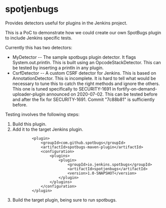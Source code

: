 # spotjenbugs
Provides detectors useful for plugins in the Jenkins project.

This is a PoC to demonstrate how we could create our own SpotBugs plugin to include Jenkins specific tests.

Currently this has two detectors:
* MyDetector -- The sample spotbugs plugin detector. It flags System.out.println. This is built using an OpcodeStackDetector. This can be tested by inserting a println in any plugin.
* CsrfDetector -- A custom CSRF detector for Jenkins. This is based on AnnotationDetector. This is incomplete. It is hard to tell what would be necessary to tune this to catch the right methods and ignore the others. This one is tuned specifically to SECURITY-1691 in fortify-on-demand-uploader-plugin announced on 2020-07-02. This can be tested before and after the fix for SECURITY-1691. Commit "7c88b81" is sufficiently before.

Testing involves the following steps:
1. Build this plugin.
2. Add it to the target Jenkins plugin.
```
            <plugin>
                <groupId>com.github.spotbugs</groupId>
                <artifactId>spotbugs-maven-plugin</artifactId>
                <configuration>
                    <plugins>
                        <plugin>
                            <groupId>io.jenkins.spotbugs</groupId>
                            <artifactId>spotjenbugs</artifactId>
                            <version>1.0-SNAPSHOT</version>
                        </plugin>
                    </plugins>
                </configuration>
            </plugin>
```
3. Build the target plugin, being sure to run spotbugs.
